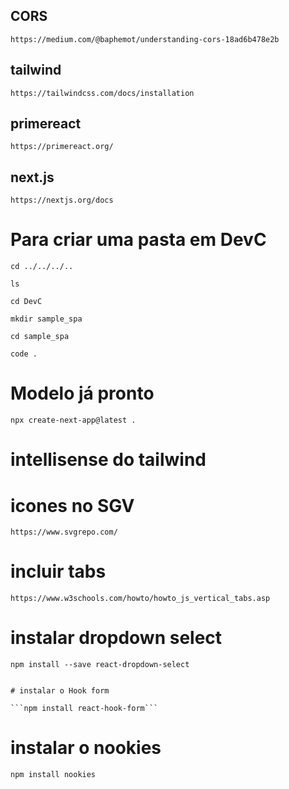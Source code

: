 ## CORS

```https://medium.com/@baphemot/understanding-cors-18ad6b478e2b```

## tailwind
```https://tailwindcss.com/docs/installation```

## primereact
```https://primereact.org/```

## next.js
```https://nextjs.org/docs```

# Para criar uma pasta em DevC

```cd ../../../..```

```ls```

```cd DevC```

```mkdir sample_spa```

```cd sample_spa```

```code .```

# Modelo já pronto

```npx create-next-app@latest .```

# intellisense do tailwind

# icones no SGV

```https://www.svgrepo.com/```

# incluir tabs
```https://www.w3schools.com/howto/howto_js_vertical_tabs.asp```

# instalar dropdown select

```npm install --save react-dropdown-select```

``````

# instalar o Hook form

```npm install react-hook-form```

``````

# instalar o nookies

```npm install nookies```

``````
